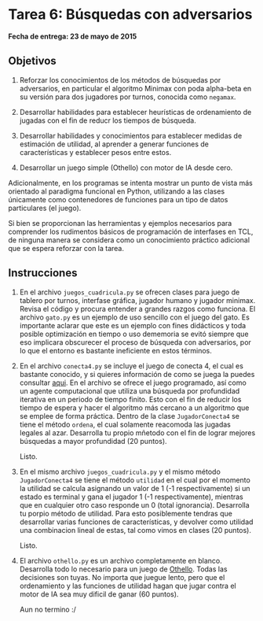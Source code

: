 # Tarea 6: Búsquedas con adversarios

**Fecha de entrega: 23 de mayo de 2015**

## Objetivos

1. Reforzar los conocimientos de los métodos de búsquedas por adversarios, en particular 
   el algoritmo Minimax con poda alpha-beta en su versión para dos jugadores por turnos, conocida 
   como `negamax`.

2. Desarrollar habilidades para establecer heurísticas de ordenamiento de jugadas con el fin de reducr los
   tiempos de búsqueda.
   
3. Desarrollar habilidades y conocimientos para establecer medidas de estimación de utilidad, al aprender a 
   generar funciones de características y establecer pesos entre estos.
   
4. Desarrollar un juego simple (Othello) con motor de IA desde cero.

Adicionalmente, en los programas se intenta mostrar un punto de vista más orientado al paradigma funcional en Python,
utilizando a las clases únicamente como contenedores de funciones para un tipo de datos particulares (el juego).

Si bien se proporcionan las herramientas y ejemplos necesarios para comprender los rudimentos básicos de programación 
de interfases en TCL, de ninguna manera se considera como un conocimiento práctico adicional que se espera
reforzar con la tarea.

## Instrucciones

1. En el archivo `juegos_cuadricula.py` se ofrecen clases para juego de tablero por turnos, interfase gráfica, jugador
   humano y jugador minimax. Revisa el código y procura entender a grandes razgos como funciona. El archivo `gato.py`
   es un ejemplo de uso sencillo con el juego del gato. Es importante aclarar que este es un ejemplo con fines didácticos y 
   toda posible optimización en tiempo o uso dememoria se evitó siempre que eso implicara obscurecer el proceso de
   búsqueda con adversarios, por lo que el entorno es bastante ineficiente en estos términos.
   
2. En el archivo `conecta4.py` se incluye el juego de conecta 4, el cual es bastante conocido, y si quieres información
   de como se juega la puedes consultar [aqui](http://en.wikipedia.org/wiki/Connect_Four). En el archivo se ofrece el 
   juego programado, así como un agente computacional que utiliza una búsqueda por profundidad iterativa en un periodo 
   de tiempo finito. Esto con el fin de reducir los tiempo de espera y hacer el algoritmo más cercano a un algoritmo
   que se emplee de forma práctica. Dentro de la clase `JugadorConecta4` se tiene el método `ordena`, el cual solamente
   reacomoda las jugadas legales al azar. Desarrolla tu propio mñetodo con el fin de lograr mejores búsquedas a mayor
   profundidad (20 puntos).

   Listo.
   
3. En el mismo archivo `juegos_cuadricula.py` y el mismo método `JugadorConecta4` se tiene el método `utilidad` en 
   el cual por el momento la utilidad se calcula asignando un valor de 1 (-1 respectivamente) si un estado es terminal
   y gana el jugador 1 (-1 respectivamente), mientras que en cualquier otro caso responde un 0 (total ignorancia). 
   Desarrolla tu porpio método de utilidad. Para esto posiblemente tendras que desarrollar varias funciones de 
   características, y devolver como utilidad una combinacion lineal de estas, tal como vimos en clases (20 puntos).

   Listo.
   
4. El archivo `othello.py` es un archivo completamente en blanco. Desarrolla todo lo necesario para un juego de 
   [Othello](http://en.wikipedia.org/wiki/Reversi). Todas las decisiones son tuyas. No importa que juegue lento,
   pero que el ordenamiento y las funciones de utilidad hagan que jugar contra el motor de IA sea muy dificil de
   ganar (60 puntos).

   Aun no termino :/
   
   
